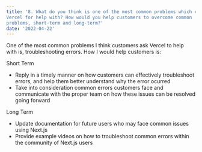 ```yaml
---
title: '8. What do you think is one of the most common problems which customers ask
Vercel for help with? How would you help customers to overcome common
problems, short-term and long-term?'
date: '2022-04-22'
---
```


One of the most common problems I think customers ask Vercel to help with is, troubleshooting errors. How I would help customers is:

Short Term
- Reply in a timely manner on how customers can effectively troubleshoot errors, and help them better understand why the error ocurred
- Take into consideration common errors customers face and communicate with the proper team on how these issues can be resolved going forward

Long Term
- Update documentation for future users who may face common issues using Next.js
- Provide example videos on how to troubleshoot common errors within the community of Next.js users